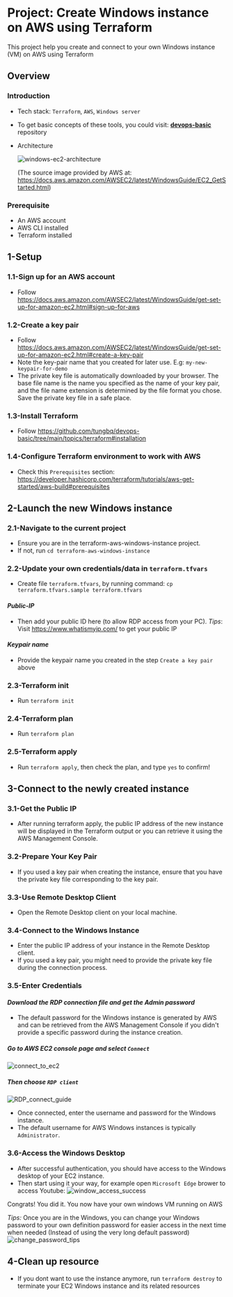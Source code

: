# Project: Create Windows instance on AWS using Terraform

This project help you create and connect to your own Windows instance (VM) on AWS using Terraform

## Overview

### Introduction

- Tech stack: `Terraform`, `AWS`, `Windows server`
- To get basic concepts of these tools, you could visit: [**devops-basic**](https://github.com/tungbq/devops-basic) repository
- Architecture

  ![windows-ec2-architecture](https://docs.aws.amazon.com/images/AWSEC2/latest/WindowsGuide/images/overview_getting_started.png)

  (The source image provided by AWS at: https://docs.aws.amazon.com/AWSEC2/latest/WindowsGuide/EC2_GetStarted.html)

### Prerequisite

- An AWS account
- AWS CLI installed
- Terraform installed

## 1-Setup

### 1.1-Sign up for an AWS account

- Follow https://docs.aws.amazon.com/AWSEC2/latest/WindowsGuide/get-set-up-for-amazon-ec2.html#sign-up-for-aws

### 1.2-Create a key pair

- Follow https://docs.aws.amazon.com/AWSEC2/latest/WindowsGuide/get-set-up-for-amazon-ec2.html#create-a-key-pair
- Note the key-pair name that you created for later use. E.g: `my-new-keypair-for-demo`
- The private key file is automatically downloaded by your browser. The base file name is the name you specified as the name of your key pair, and the file name extension is determined by the file format you chose. Save the private key file in a safe place.

### 1.3-Install Terraform

- Follow https://github.com/tungbq/devops-basic/tree/main/topics/terraform#installation

### 1.4-Configure Terraform environment to work with AWS

- Check this `Prerequisites` section: https://developer.hashicorp.com/terraform/tutorials/aws-get-started/aws-build#prerequisites

## 2-Launch the new Windows instance

### 2.1-Navigate to the current project

- Ensure you are in the terraform-aws-windows-instance project.
- If not, run `cd terraform-aws-windows-instance`

### 2.2-Update your own credentials/data in `terraform.tfvars`

- Create file `terraform.tfvars`, by running command: `cp terraform.tfvars.sample terraform.tfvars`

#### _Public-IP_

- Then add your public ID here (to allow RDP access from your PC).
  _Tips_: Visit https://www.whatismyip.com/ to get your public IP

#### _Keypair name_

- Provide the keypair name you created in the step `Create a key pair` above

### 2.3-Terraform init

- Run `terraform init`

### 2.4-Terraform plan

- Run `terraform plan`

### 2.5-Terraform apply

- Run `terraform apply`, then check the plan, and type `yes` to confirm!

## 3-Connect to the newly created instance

### 3.1-Get the Public IP

- After running terraform apply, the public IP address of the new instance will be displayed in the Terraform output or you can retrieve it using the AWS Management Console.

### 3.2-Prepare Your Key Pair

- If you used a key pair when creating the instance, ensure that you have the private key file corresponding to the key pair.

### 3.3-Use Remote Desktop Client

- Open the Remote Desktop client on your local machine.

### 3.4-Connect to the Windows Instance

- Enter the public IP address of your instance in the Remote Desktop client.
- If you used a key pair, you might need to provide the private key file during the connection process.

### 3.5-Enter Credentials

#### _Download the RDP connection file and get the Admin password_

- The default password for the Windows instance is generated by AWS and can be retrieved from the AWS Management Console if you didn't provide a specific password during the instance creation.

##### _Go to AWS EC2 console page and select `Connect`_

![connect_to_ec2](./asset/connect_to_ec2.png)

##### _Then choose `RDP client`_

![RDP_connect_guide](./asset/RDP_connect_guide.png)

- Once connected, enter the username and password for the Windows instance.
- The default username for AWS Windows instances is typically `Administrator`.

### 3.6-Access the Windows Desktop

- After successful authentication, you should have access to the Windows desktop of your EC2 instance.
- Then start using it your way, for example open `Microsoft Edge` brower to access Youtube:
  ![window_access_success](./asset/window_access_success.png)

Congrats! You did it. You now have your own windows VM running on AWS

_Tips:_ Once you are in the Windows, you can change your Windows password to your own definition password for easier access in the next time when needed (Instead of using the very long default password)
![change_password_tips](./asset/change_password_tips.png)

## 4-Clean up resource

- If you dont want to use the instance anymore, run `terraform destroy` to terminate your EC2 Windows instance and its related resources
